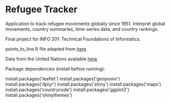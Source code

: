 # Refugee Tracker
Application to track refugee movements globally since 1951. Interpret global movements, country summaries, time-series data, and country rankings. 

Final project for INFO 201: Technical Foundations of Informatics. 

points_to_line.R file adapted from [here](https://stackoverflow.com/questions/32275213/how-do-i-connect-two-coordinates-with-a-line-using-leaflet-in-r)

Data from the United Nations available [here](https://www.kaggle.com/unitednations/refugee-data)

Package dependencies (install before running): 

  install.packages('leaflet')
  install.packages('geojsonio')
  install.packages('dplyr')
  install.packages('shiny')
  install.packages('maps')
  install.packages('countrycode')
  install.packages('ggplot2')
  install.packages('shinythemes')
